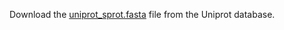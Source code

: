 Download the [uniprot_sprot.fasta](https://ftp.uniprot.org/pub/databases/uniprot/knowledgebase/complete/uniprot_sprot.fasta.gz) file from the Uniprot database.


